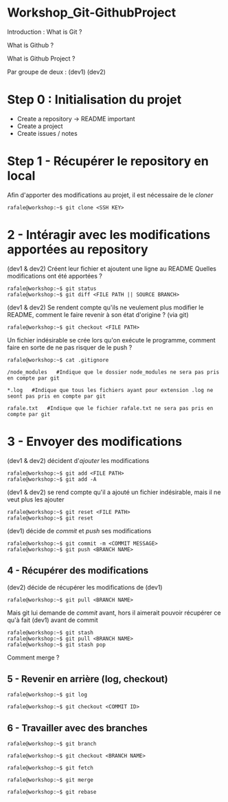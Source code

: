 # Workshop_Git-GithubProject

Introduction : 
What is Git ?

What is Github ?

What is Github Project ?

Par groupe de deux : (dev1) (dev2)

Step 0 : Initialisation du projet
===
- Create a repository -> README important
- Create a project
- Create issues / notes


Step 1 - Récupérer le repository en local
===
Afin d'apporter des modifications au projet, il est nécessaire de le *cloner*
```console
rafale@workshop:~$ git clone <SSH KEY>
``` 

2 - Intéragir avec les modifications apportées au repository
===
(dev1 & dev2) Créent leur fichier et ajoutent une ligne au README
Quelles modifications ont été apportées ?
```console
rafale@workshop:~$ git status
rafale@workshop:~$ git diff <FILE PATH || SOURCE BRANCH>
```
(dev1 & dev2) Se rendent compte qu'ils ne veulement plus modifier le README, comment le faire revenir à son état d'origine ? (via git)
```console
rafale@workshop:~$ git checkout <FILE PATH>
```
Un fichier indésirable se crée lors qu'on exécute le programme, comment faire en sorte de ne pas risquer de le push ?
```console
rafale@workshop:~$ cat .gitignore
```
    /node_modules   #Indique que le dossier node_modules ne sera pas pris en compte par git

    *.log   #Indique que tous les fichiers ayant pour extension .log ne seont pas pris en compte par git
    
    rafale.txt   #Indique que le fichier rafale.txt ne sera pas pris en compte par git

3 - Envoyer des modifications
===
(dev1 & dev2) décident d'*ajouter* les modifications
```console
rafale@workshop:~$ git add <FILE PATH>
rafale@workshop:~$ git add -A
```

(dev1 & dev2) se rend compte qu'il a ajouté un fichier indésirable, mais il ne veut plus les ajouter
```console
rafale@workshop:~$ git reset <FILE PATH>
rafale@workshop:~$ git reset
```

(dev1) décide de *commit* et *push* ses modifications
```console
rafale@workshop:~$ git commit -m <COMMIT MESSAGE>
rafale@workshop:~$ git push <BRANCH NAME>
```

4 - Récupérer des modifications
---
(dev2) décide de récupérer les modifications de (dev1)
```console
rafale@workshop:~$ git pull <BRANCH NAME>
```
Mais git lui demande de *commit* avant, hors il aimerait pouvoir récupérer ce qu'à fait (dev1) avant de commit
```console
rafale@workshop:~$ git stash
rafale@workshop:~$ git pull <BRANCH NAME>
rafale@workshop:~$ git stash pop
```
Comment merge ?

5 - Revenir en arrière (log, checkout)
---
```console
rafale@workshop:~$ git log
```
```console
rafale@workshop:~$ git checkout <COMMIT ID>
```

6 - Travailler avec des branches
---
```console
rafale@workshop:~$ git branch
```
```console
rafale@workshop:~$ git checkout <BRANCH NAME>
```
```console
rafale@workshop:~$ git fetch
```
```console
rafale@workshop:~$ git merge
```
```console
rafale@workshop:~$ git rebase
```
